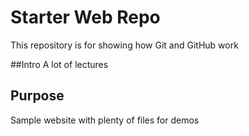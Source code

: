 # Starter Web Repo

This repository is for showing how Git and GitHub work

##Intro
A lot of lectures

## Purpose

Sample website with plenty of files for demos
